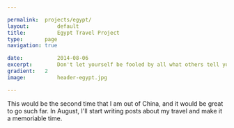 ```yaml
---

permalink:  projects/egypt/
layout:			default
title:  		Egypt Travel Project
type:       page
navigation: true

date:   		2014-08-06
excerpt: 		Don't let yourself be fooled by all what others tell you. Follow your path, and travel to Egypt.
gradient: 	2
image: 			header-egypt.jpg

---
```


This would be the second time that I am out of China, and it would be great to go such far. In August, I'll start writing posts about my travel and make it a memoriable time. 